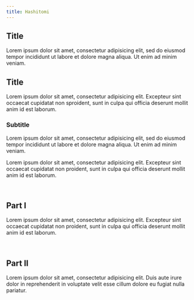 ```yaml
---
title: Hashitomi
---
```


<section id='intro' title='Introduction' class='tabbed-narrative'>
  <h2>Title</h2>
  <p>Lorem ipsum dolor sit amet, <time datetime='00:00:10.000' title='00:10:98.987'>consectetur</time> adipisicing elit, sed do eiusmod tempor incididunt ut labore et dolore magna aliqua. Ut enim ad minim veniam.</p>
  <h2 class="collapsible">Title</h2>
  <p>Lorem ipsum dolor sit amet, <time datetime='00:00:20' title='00:11:98.987'>consectetur</time> adipisicing elit. Excepteur sint occaecat cupidatat non sproident, sunt in culpa qui officia deserunt mollit anim id est laborum.</p>
  <h3 class="collapsible collapsible-closed">Subtitle</h3>
  <div>
    <p>Lorem ipsum dolor sit amet, <time datetime='00:00:10.000' title='00:10:98.987'>consectetur</time> adipisicing elit, sed do eiusmod tempor incididunt ut labore et dolore magna aliqua. Ut enim ad minim veniam.</p>
    <p>Lorem ipsum dolor sit amet, <time datetime='00:00:20' title='00:11:98.987'>consectetur</time> adipisicing elit. Excepteur sint occaecat cupidatat non proident, sunt in culpa qui officia deserunt mollit anim id est laborum.</p>
  </div>
</section>
<br>
<section id='part1' title='Part I' class='tabbed-narrative'>
  <h2>Part I</h2>
  <p>Lorem ipsum dolor sit amet, <time datetime='00:00:20' title='00:11:98.987'>consectetur</time> adipisicing elit. Excepteur sint occaecat cupidatat non proident, sunt in culpa qui officia deserunt mollit anim id est laborum.</p>
</section>
<br>
<section id="part2" title="Part II" class="tabbed-narrative">
  <h2>Part II</h2>
  <p>Lorem ipsum dolor sit amet, <time datetime='00:00:30.303' title='00:12:98.987'>consectetur</time> adipisicing elit. Duis aute irure dolor in reprehenderit in voluptate velit esse cillum dolore eu fugiat nulla pariatur.</p>
</section>

